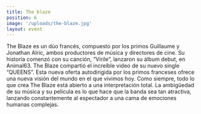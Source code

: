 ```yaml
---
title: The blaze
position: 6
image: '/uploads/the-blaze.jpg'
layout: event
---
```


The Blaze es un dúo francés, compuesto por los primos Guillaume y Jonathan Alric, ambos productores de música y directores de cine. Su historia comenzó con su canción, “Virile”, lanzaron su álbum debut, en Animal63. The Blaze compartió el increíble video de su nuevo single “QUEENS”. Esta nueva oferta autodirigida por los primos franceses ofrece una nueva visión del mundo en el que vivimos hoy. Como siempre, todo lo que crea The Blaze está abierto a una interpretación total. La ambigüedad de su música y su película es lo que hace que la banda sea tan atractiva, lanzando constantemente al espectador a una cama de emociones humanas complejas.

